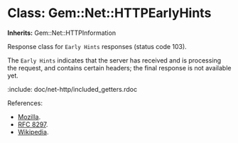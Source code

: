 # Class: Gem::Net::HTTPEarlyHints
**Inherits:** Gem::Net::HTTPInformation
    

Response class for `Early Hints` responses (status code 103).

The `Early Hints` indicates that the server has received and is processing the
request, and contains certain headers; the final response is not available
yet.

:include: doc/net-http/included_getters.rdoc

References:

*   [Mozilla](https://developer.mozilla.org/en-US/docs/Web/HTTP/Status/103).
*   [RFC 8297](https://www.rfc-editor.org/rfc/rfc8297.html#section-2).
*   [Wikipedia](https://en.wikipedia.org/wiki/List_of_HTTP_status_codes#103).



